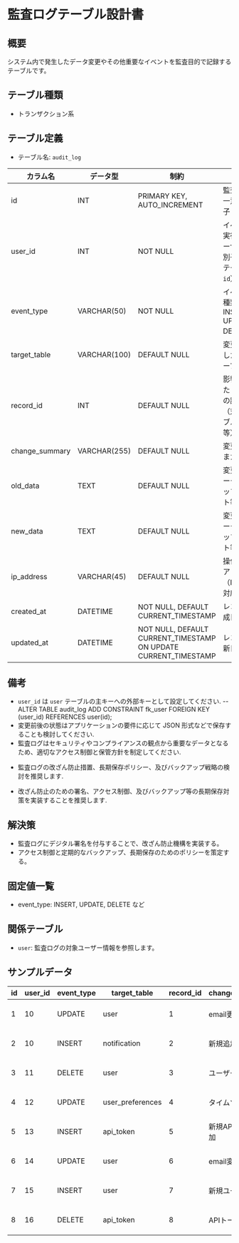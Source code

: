 # 監査ログテーブル設計書

## 概要

システム内で発生したデータ変更やその他重要なイベントを監査目的で記録するテーブルです。

## テーブル種類
- トランザクション系

## テーブル定義

- テーブル名: `audit_log`

| カラム名       | データ型      | 制約                                                          | 説明                                             |
|----------------|---------------|---------------------------------------------------------------|--------------------------------------------------|
| id             | INT           | PRIMARY KEY, AUTO_INCREMENT                                   | 監査ログの一意な識別子                              |
| user_id        | INT           | NOT NULL                                                      | イベントを実行したユーザーの識別子（`user` テーブルの `id`） |
| event_type     | VARCHAR(50)   | NOT NULL                                                      | イベントの種類（例: INSERT, UPDATE, DELETE 等）        |
| target_table   | VARCHAR(100)  | DEFAULT NULL                                                  | 変更が発生した対象テーブル名                        |
| record_id      | INT           | DEFAULT NULL                                                  | 影響を受けたレコードの識別子（対象テーブルの `id` 等）      |
| change_summary | VARCHAR(255)  | DEFAULT NULL                                                  | 変更の概要または理由                              |
| old_data       | TEXT          | DEFAULT NULL                                                  | 変更前のデータ（スナップショット等）                 |
| new_data       | TEXT          | DEFAULT NULL                                                  | 変更後のデータ（スナップショット等）                 |
| ip_address     | VARCHAR(45)   | DEFAULT NULL                                                  | 操作時のIPアドレス（IPv4/IPv6対応）                |
| created_at     | DATETIME      | NOT NULL, DEFAULT CURRENT_TIMESTAMP                           | レコード作成日時                                |
| updated_at     | DATETIME      | NOT NULL, DEFAULT CURRENT_TIMESTAMP ON UPDATE CURRENT_TIMESTAMP | レコード更新日時                                |

## 備考

- `user_id` は `user` テーブルの主キーへの外部キーとして設定してください.
-- ALTER TABLE audit_log ADD CONSTRAINT fk_user FOREIGN KEY (user_id) REFERENCES user(id);
- 変更前後の状態はアプリケーションの要件に応じて JSON 形式などで保存することも検討してください.
- 監査ログはセキュリティやコンプライアンスの観点から重要なデータとなるため、適切なアクセス制御と保管方針を制定してください.
+ 監査ログの改ざん防止措置、長期保存ポリシー、及びバックアップ戦略の検討を推奨します.
- 改ざん防止のための署名、アクセス制御、及びバックアップ等の長期保存対策を実装することを推奨します.

## 解決策
- 監査ログにデジタル署名を付与することで、改ざん防止機構を実装する。
- アクセス制御と定期的なバックアップ、長期保存のためのポリシーを策定する。

## 固定値一覧
- event_type: INSERT, UPDATE, DELETE など

## 関係テーブル
- `user`: 監査ログの対象ユーザー情報を参照します。

## サンプルデータ

| id | user_id | event_type | target_table | record_id | change_summary      | old_data   | new_data                                     | ip_address      | created_at           | updated_at           |
|----|---------|------------|--------------|-----------|---------------------|------------|----------------------------------------------|-----------------|----------------------|----------------------|
| 1  | 10      | UPDATE     | user         | 1         | email更新           | {}         | {"email": "new@example.com"}                 | 192.168.1.100   | 2023-10-01 00:00:00  | 2023-10-01 00:00:00  |
| 2  | 10      | INSERT     | notification | 2         | 新規追加            | {}         | {"message": "新規通知"}                      | 192.168.1.102   | 2023-11-05 00:00:00  | 2023-11-05 00:00:00  |
| 3  | 11      | DELETE     | user         | 3         | ユーザー削除        | {}         | {}                                          | 192.168.1.103   | 2023-12-01 00:00:00  | 2023-12-01 00:00:00  |
| 4  | 12      | UPDATE     | user_preferences | 4       | タイムゾーン更新   | {}         | {"timezone": "UTC"}                          | 192.168.1.105   | 2023-12-15 00:00:00  | 2023-12-15 00:00:00  |
| 5  | 13      | INSERT     | api_token        | 5       | 新規APIトークン追加 | {}         | {"token": "new_api_token"}                   | 192.168.1.112   | 2023-12-20 00:00:00  | 2023-12-20 00:00:00  |
| 6  | 14      | UPDATE     | user             | 6       | email変更           | {"email": "old@example.com"} | {"email": "updated@example.com"} | 192.168.1.116   | 2023-12-25 00:00:00  | 2023-12-25 00:00:00  |
| 7  | 15      | INSERT     | user             | 7       | 新規ユーザー追加    | {}         | {"username": "new_user"}                     | 192.168.1.120   | 2024-01-01 00:00:00  | 2024-01-01 00:00:00  |
| 8  | 16      | DELETE     | api_token        | 8       | APIトークン削除     | {}         | {}                                          | 192.168.1.125   | 2024-01-05 00:00:00  | 2024-01-05 00:00:00  |

